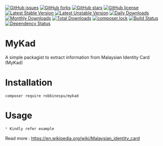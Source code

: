 [![GitHub issues](https://img.shields.io/github/issues/RobbiNespu/MyKad.svg)](https://github.com/RobbiNespu/MyKad/issues)
[![GitHub forks](https://img.shields.io/github/forks/RobbiNespu/MyKad.svg)](https://github.com/RobbiNespu/MyKad/network)
[![GitHub stars](https://img.shields.io/github/stars/RobbiNespu/MyKad.svg)](https://github.com/RobbiNespu/MyKad/stargazers)
[![GitHub license](https://img.shields.io/badge/license-MIT-blue.svg)](https://raw.githubusercontent.com/RobbiNespu/MyKad/master/LICENSE.md)
[![Latest Stable Version](https://poser.pugx.org/robbinespu/mykad/v/stable)](https://packagist.org/packages/robbinespu/mykad)
[![Latest Unstable Version](https://poser.pugx.org/robbinespu/mykad/v/unstable)](https://packagist.org/packages/robbinespu/mykad)
[![Daily Downloads](https://poser.pugx.org/robbinespu/mykad/d/daily)](https://packagist.org/packages/robbinespu/mykad)
[![Monthly Downloads](https://poser.pugx.org/robbinespu/mykad/d/monthly)](https://packagist.org/packages/robbinespu/mykad)
[![Total Downloads](https://poser.pugx.org/robbinespu/mykad/downloads)](https://packagist.org/packages/robbinespu/mykad)
[![composer.lock](https://poser.pugx.org/robbinespu/mykad/composerlock)](https://packagist.org/packages/robbinespu/mykad)
[![Build Status](https://travis-ci.org/RobbiNespu/MyKad.svg?branch=master)](https://travis-ci.org/RobbiNespu/MyKad)
[![Dependency Status](https://www.versioneye.com/user/projects/58f86ded710da20054a734c6/badge.svg?style=flat-square)](https://www.versioneye.com/user/projects/58f86ded710da20054a734c6)

# MyKad

A simple packagist to extract information from Malaysian Identity Card (MyKad)

# Installation

```
composer require robbinespu/mykad
```

# Usage

```php
* Kindly refer example
```

Read more : https://en.wikipedia.org/wiki/Malaysian_identity_card
